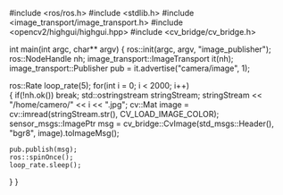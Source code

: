 #include <ros/ros.h>
#include <stdlib.h>
#include <image_transport/image_transport.h>
#include <opencv2/highgui/highgui.hpp>
#include <cv_bridge/cv_bridge.h>
 
int main(int argc, char** argv)
{
  ros::init(argc, argv, "image_publisher");
  ros::NodeHandle nh;
  image_transport::ImageTransport it(nh);
  image_transport::Publisher pub = it.advertise("camera/image", 1);
 
  
  ros::Rate loop_rate(5);
  for(int i = 0; i < 2000; i++)  
  {
    if(!nh.ok())
        break;
    std::ostringstream stringStream;
    stringStream << "/home/camero/" << i << ".jpg";
    cv::Mat image = cv::imread(stringStream.str(), CV_LOAD_IMAGE_COLOR);
    sensor_msgs::ImagePtr msg = cv_bridge::CvImage(std_msgs::Header(), "bgr8", image).toImageMsg();
 
    pub.publish(msg);
    ros::spinOnce();
    loop_rate.sleep();
  }
}
